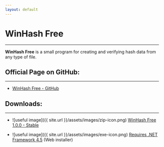 ```yaml
---
layout: default
---
```


# WinHash Free
* * *
**WinHash Free** is a small program for creating and verifying hash data from any type of file.

## Official Page on GitHub:
* * *
* [WinHash Free - GitHub](https://github.com/AxionDrak/WinHash-Free)

## Downloads:
* * *
* ![useful image]({{ site.url }}/assets/images/zip-icon.png) [WinHash Free 1.0.0 - Stable](https://github.com/AxionDrak/PSX2CNFCreator/releases/tag/v1.3)

* ![useful image]({{ site.url }}/assets/images/exe-icon.png) [Requires .NET Framework 4.5](https://www.microsoft.com/en-US/download/details.aspx?id=30653) (Web installer)
